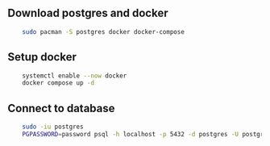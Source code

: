 ## Download postgres and docker
```bash
    sudo pacman -S postgres docker docker-compose
```  

## Setup docker
```bash
    systemctl enable --now docker
    docker compose up -d
```  

## Connect to database
```bash
    sudo -iu postgres
    PGPASSWORD=password psql -h localhost -p 5432 -d postgres -U postgres
```
